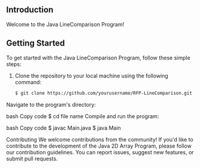 ## Introduction

Welcome to the Java LineComparison Program! 

## Getting Started

To get started with the Java LineComparison Program, follow these simple steps:

1. Clone the repository to your local machine using the following command:

   ```bash
   $ git clone https://github.com/yourusername/RFP-LineComparison.git
Navigate to the program's directory:

bash
Copy code
$ cd file name
Compile and run the program:

bash
Copy code
$ javac Main.java
$ java Main


Contributing
We welcome contributions from the community! If you'd like to contribute to the development of the Java 2D Array Program, please follow our contribution guidelines. You can report issues, suggest new features, or submit pull requests.
